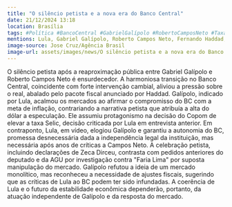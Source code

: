 ```yaml
---
title: "O silêncio petista e a nova era do Banco Central"
date: 21/12/2024 13:18
location: Brasília
tags: #Política #BancoCentral #GabrielGalípolo #RobertoCamposNeto #TaxaSelic #Lula #PT #Economia #Mercado #Inflação #abc360noticias
mentions: Lula, Gabriel Galípolo, Roberto Campos Neto, Fernando Haddad, Zeca Dirceu, José Dirceu, Jorge Messias.
image-source: Jose Cruz/Agência Brasil
image-url: assets/images/news/O silêncio petista e a nova era do Banco Central.jpg
---
```


O silêncio petista após a reaproximação pública entre Gabriel Galípolo e Roberto Campos Neto é ensurdecedor.  A harmoniosa transição no Banco Central, coincidente com forte intervenção cambial, aliviou a pressão sobre o real, abalado pelo pacote fiscal anunciado por Haddad. Galípolo, indicado por Lula, acalmou os mercados ao afirmar o compromisso do BC com a meta de inflação, contrariando a narrativa petista que atribuía a alta do dólar a especulação.  Ele assumiu protagonismo na decisão do Copom de elevar a taxa Selic, decisão criticada por Lula em entrevista anterior.  Em contraponto, Lula, em vídeo, elogiou Galípolo e garantiu a autonomia do BC, promessa desnecessária dada a independência legal da instituição, mas necessária após anos de críticas a Campos Neto.  A celebração petista, incluindo declarações de Zeca Dirceu, contrasta com pedidos anteriores do deputado e da AGU por investigação contra "Faria Lima" por suposta manipulação do mercado.  Galípolo refutou a ideia de um mercado monolítico, mas reconheceu a necessidade de ajustes fiscais, sugerindo que as críticas de Lula ao BC podem ter sido infundadas. A coerência de Lula e o futuro da estabilidade econômica dependerão, portanto, da atuação independente de Galípolo e da resposta do mercado.
